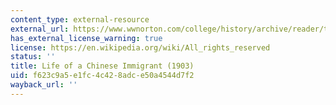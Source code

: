 ```yaml
---
content_type: external-resource
external_url: https://www.wwnorton.com/college/history/archive/reader/trial/directory/1890_1914/28_ndh.htm
has_external_license_warning: true
license: https://en.wikipedia.org/wiki/All_rights_reserved
status: ''
title: Life of a Chinese Immigrant (1903)
uid: f623c9a5-e1fc-4c42-8adc-e50a4544d7f2
wayback_url: ''
---
```

